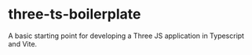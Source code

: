 # three-ts-boilerplate
A basic starting point for developing a Three JS application in Typescript and Vite.
